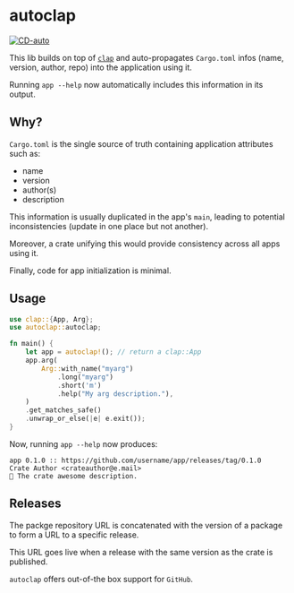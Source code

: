 # autoclap

[![CD-auto](https://github.com/mihaigalos/autoclap/actions/workflows/cd-auto.yaml/badge.svg)](https://github.com/mihaigalos/autoclap/actions/workflows/cd-auto.yaml)

This lib builds on top of [`clap`](https://crates.io/crates/clap) and auto-propagates `Cargo.toml` infos (name, version, author, repo) into the application using it.

Running `app --help` now automatically includes this information in its output.

## Why?

`Cargo.toml` is the single source of truth containing application attributes such as:
* name
* version
* author(s)
* description

This information is usually duplicated in the app's `main`, leading to potential inconsistencies (update in one place but not another).

Moreover, a crate unifying this would provide consistency across all apps using it.

Finally, code for app initialization is minimal.

## Usage

```rust
use clap::{App, Arg};
use autoclap::autoclap;

fn main() {
    let app = autoclap!(); // return a clap::App
    app.arg(
        Arg::with_name("myarg")
            .long("myarg")
            .short('m')
            .help("My arg description."),
    )
    .get_matches_safe()
    .unwrap_or_else(|e| e.exit());
}
```

Now, running `app --help` now produces:

```
app 0.1.0 :: https://github.com/username/app/releases/tag/0.1.0
Crate Author <crateauthor@e.mail>
🧵 The crate awesome description.
```

## Releases
The packge repository URL is concatenated with the version of a package to form a URL to a specific release.

This URL goes live when a release with the same version as the crate is published.

`autoclap` offers out-of-the box support for `GitHub`.
